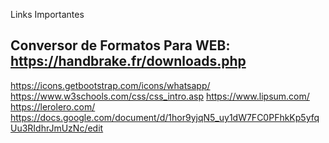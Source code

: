 Links Importantes 

Conversor de Formatos Para WEB:
https://handbrake.fr/downloads.php
--

https://icons.getbootstrap.com/icons/whatsapp/
https://www.w3schools.com/css/css_intro.asp
https://www.lipsum.com/
https://lerolero.com/
https://docs.google.com/document/d/1hor9yjqN5_uy1dW7FC0PFhkKp5yfqUu3RIdhrJmUzNc/edit
